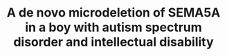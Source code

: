 ---
layout: publications
title: "A de novo microdeletion of SEMA5A in a boy with autism spectrum disorder and intellectual disability"
authors: Anne-Laure Mosca-Boidron, Lucie Gueneau, Guillaume Huguet, Alice Goldenberg, Céline Henry, Nadège Gigot, Emilie Pallesi-Pocachard, Antonio Falace, Laurence Duplomb, Julien Thevenon, Yannis Duffourd, Judith ST-Onge, Pascal Chambon, Jean-Baptiste Rivière, Christel Thauvin-Robinet, Patrick Callier, Nathalie Marle, Muriel Payet, Clemence Ragon, Hany Goubran Botros, Julien Buratti, Sophie Calderari, Guillaume Dumas, Richard Delorme, Nathalie Lagarde, Jean-Michel Pinoit, Antoine Rosier, Alice Masurel-Paulet, Carlos Cardoso, Francine Mugneret, Pascale Saugier-Veber, Dominique Campion, Laurence Faivre, Thomas Bourgeron
publication: European Journal of Human Genetics.
year: 2015
link: https://pubmed.ncbi.nlm.nih.gov/26395558/
type: Journal Paper # Journal Paper, Preprint, Book/Chapter, Comment
category: Experimental # Opinion/Perspectives, Review, Computational, Social Cognitive and Affective Neuroscience, Experimental
filename: 2015_A-L.Mosca-Boidron #MM.DD.YYYY_F.Author
---